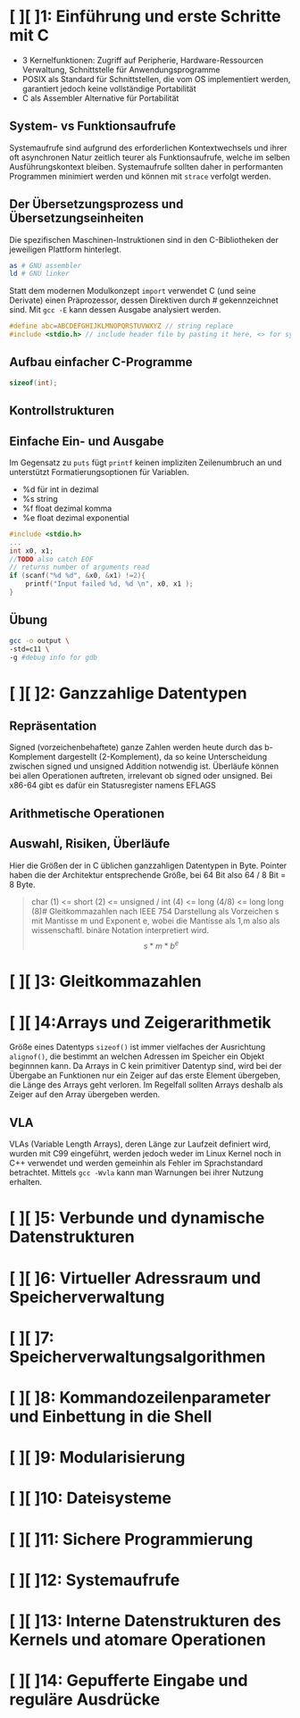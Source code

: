 # [ ][ ]1: Einführung und erste Schritte mit C

- 3 Kernelfunktionen: Zugriff auf Peripherie, Hardware-Ressourcen Verwaltung, Schnittstelle für Anwendungsprogramme
- POSIX als Standard für Schnittstellen, die vom OS implementiert werden, garantiert jedoch keine vollständige Portabilität
- C als Assembler Alternative für Portabilität 
## System- vs Funktionsaufrufe
Systemaufrufe sind aufgrund des erforderlichen Kontextwechsels und ihrer oft asynchronen Natur zeitlich teurer als Funktionsaufrufe,
welche im selben Ausführungskontext bleiben.
Systemaufrufe sollten daher in performanten Programmen minimiert werden und können mit `strace` verfolgt werden.
## Der Übersetzungsprozess und Übersetzungseinheiten
Die spezifischen Maschinen-Instruktionen sind in den C-Bibliotheken der jeweiligen Plattform hinterlegt.
```bash
as # GNU assembler
ld # GNU linker
```
Statt dem modernen Modulkonzept `import` verwendet C (und seine Derivate) einen Präprozessor, dessen Direktiven durch # gekennzeichnet sind.
Mit `gcc -E` kann dessen Ausgabe analysiert werden.
```c
#define abc=ABCDEFGHIJKLMNOPQRSTUVWXYZ // string replace
#include <stdio.h> // include header file by pasting it here, <> for system files, "" for relative path
```

## Aufbau einfacher C-Programme
```c
sizeof(int);
```
## Kontrollstrukturen
## Einfache Ein- und Ausgabe
Im Gegensatz zu `puts` fügt `printf` keinen impliziten Zeilenumbruch an und unterstützt Formatierungsoptionen für Variablen.
- %d für int in dezimal
- %s string
- %f float dezimal komma
- %e float dezimal exponential
```c
#include <stdio.h>
...
int x0, x1;
//TODO also catch EOF
// returns number of arguments read
if (scanf("%d %d", &x0, &x1) !=2){
    printf("Input failed %d, %d \n", x0, x1 );
}
```

## Übung
```bash
gcc -o output \
-std=c11 \
-g #debug info for gdb
```

# [ ][ ]2: Ganzzahlige Datentypen
## Repräsentation 
Signed (vorzeichenbehaftete) ganze Zahlen werden heute durch das b-Komplement dargestellt (2-Komplement), da so keine Unterscheidung zwischen signed und unsigned Addition notwendig ist.
Überläufe können bei allen Operationen auftreten, irrelevant ob signed oder unsigned. Bei x86-64 gibt es dafür ein Statusregister namens EFLAGS
## Arithmetische Operationen
## Auswahl, Risiken, Überläufe
Hier die Größen der in C üblichen ganzzahligen Datentypen in Byte. Pointer haben die der Architektur entsprechende Größe, bei 64 Bit also 64 / 8 Bit = 8 Byte.
> char (1) <= short (2) <= unsigned / int (4) <= long (4/8) <= long long (8)# Gleitkommazahlen nach IEEE 754
Darstellung als Vorzeichen s mit Mantisse m und Exponent e, wobei die Mantisse als 1,m also als wissenschaftl. binäre Notation interpretiert wird.
$$ s*m*b^e $$

# [ ][ ]3: Gleitkommazahlen
# [ ][ ]4:Arrays und Zeigerarithmetik
Größe eines Datentyps `sizeof()` ist immer vielfaches der Ausrichtung `alignof()`, die bestimmt an welchen Adressen im Speicher ein Objekt beginnnen kann.
Da Arrays in C kein primitiver Datentyp sind, wird bei der Übergabe an Funktionen nur ein Zeiger auf das erste Element übergeben, die Länge des Arrays geht verloren.
Im Regelfall sollten Arrays deshalb als Zeiger auf den Array übergeben werden.

## VLA
VLAs (Variable Length Arrays), deren Länge zur Laufzeit definiert wird, wurden mit C99 eingeführt, werden jedoch weder im Linux Kernel noch in C++ verwendet
und werden gemeinhin als Fehler im Sprachstandard betrachtet. Mittels `gcc -Wvla` kann man Warnungen bei ihrer Nutzung erhalten.
# [ ][ ]5: Verbunde und dynamische Datenstrukturen
# [ ][ ]6: Virtueller Adressraum und Speicherverwaltung
# [ ][ ]7: Speicherverwaltungsalgorithmen
# [ ][ ]8: Kommandozeilenparameter und Einbettung in die Shell
# [ ][ ]9: Modularisierung
# [ ][ ]10: Dateisysteme
# [ ][ ]11: Sichere Programmierung
# [ ][ ]12: Systemaufrufe
# [ ][ ]13: Interne Datenstrukturen des Kernels und atomare Operationen
# [ ][ ]14: Gepufferte Eingabe und reguläre Ausdrücke